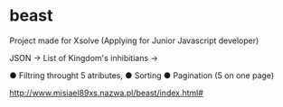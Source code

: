 # beast

Project made for Xsolve  (Applying for Junior Javascript developer)

JSON -> List of Kingdom's inhibitians ->


● Filtring throught 5 atributes,
● Sorting
● Pagination (5 on one page)


http://www.misiael89xs.nazwa.pl/beast/index.html#

